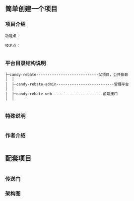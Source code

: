 ## 简单创建一个项目

### 项目介绍
```
功能点：
    
技术点：
       
```
### 平台目录结构说明


```
├─candy-rebate----------------------------父项目，公共依赖
│  │
│  ├─candy-rebate-admin--------------------------管理平台
│  │
│  ├─candy-rebate-web-----------------------前端接口
│  │


```


### 特殊说明


```

```


### 作者介绍

```

```




## 配套项目

```

```

### 传送门


### 架构图








